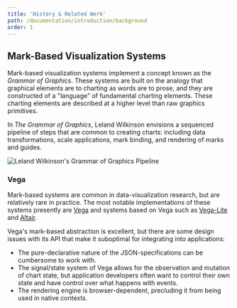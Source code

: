 ```yaml
---
title: 'History & Related Work'
path: /documentation/introduction/background
order: 1
---
```


## Mark-Based Visualization Systems

Mark-based visualization systems implement a concept known as the
_Grammar of Graphics_. These systems are built on the analogy that graphical
elements are to charting as words are to prose, and they are constructed of a
"language" of fundamental charting elements. These charting elements are
described at a higher level than raw graphics primitives.

In _The Grammar of Graphics_, Leland Wilkinson envisions a sequenced pipeline
of steps that are common to creating charts: including data transformations,
scale applications, mark binding, and rendering of marks and guides.

![Leland Wilkinson's Grammar of Graphics Pipeline](/images/pipeline.png)

### Vega

Mark-based systems are common in data-visualization research, but are
relatively rare in practice. The most notable implementations of these systems
presently are [Vega](http://vega.github.io/) and systems based on Vega such as
[Vega-Lite](https://vega.github.io/vega-lite/)
and [Altair](https://altair-viz.github.io/).

Vega's mark-based abstraction is excellent, but there are some design issues
with its API that make it suboptimal for integrating into applications:

- The pure-declarative nature of the JSON-specifications can be cumbersome to
  work with.
- The signal/state system of Vega allows for the observation and mutation of
  chart state, but application developers often want to control their own state
  and have control over what happens with events.
- The rendering engine is browser-dependent, precluding it from being used in
  native contexts.

